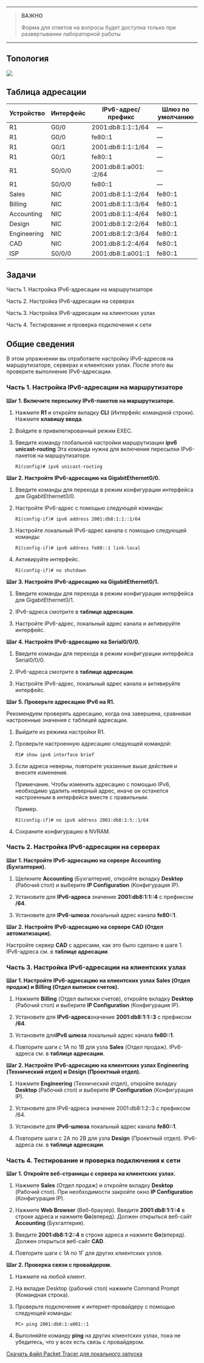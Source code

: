 
---

> **ВАЖНО**
> 
> Форма для ответов на вопросы будет доступна только при развертывании лабораторной работы 

---

## Топология

![](./assets/topology.png)

## Таблица адресации

| Устройство  | Интерфейс | IPv6-адрес/префикс     | Шлюз по умолчанию |
|-------------|-----------|------------------------|-------------------|
| R1          | G0/0      | 2001:db8:1:1::1/64     | —                 |
| R1          | G0/0      | fe80::1                | —                 |
| R1          | G0/1      | 2001:db8:1:1::1/64     | —                 |
| R1          | G0/1      | fe80::1                | —                 |
| R1          | S0/0/0    | 2001:db8:1:а001: :2/64 | —                 |
| R1          | S0/0/0    | fe80::1                | —                 |
| Sales       | NIC       | 2001:db8:1:1::2/64     | fe80::1           |
| Billing     | NIC       | 2001:db8:1:1::3/64     | fe80::1           |
| Accounting  | NIC       | 2001:db8:1:1::4/64     | fe80::1           |
| Design      | NIC       | 2001:db8:1:2::2/64     | fe80::1           |
| Engineering | NIC       | 2001:db8:1:2::3/64     | fe80::1           |
| CAD         | NIC       | 2001:db8:1:2::4/64     | fe80::1           |
| ISP         | S0/0/0    | 2001:db8:1:a001::1     | fe80::1           |

## Задачи

Часть 1. Настройка IPv6-адресации на маршрутизаторе

Часть 2. Настройка IPv6-адресации на серверах

Часть 3. Настройка IPv6-адресации на клиентских узлах

Часть 4. Тестирование и проверка подключения к сети

## Общие сведения

В этом упражнении вы отработаете настройку IPv6-адресов на маршрутизаторе, серверах и клиентских узлах. После этого вы проверите выполнение IPv6-адресации.

### Часть 1. Настройка IPv6-адресации на маршрутизаторе

**Шаг 1. Включите пересылку IPv6-пакетов на маршрутизаторе.**

1.  Нажмите **R1** и откройте вкладку **CLI** (Интерфейс командной строки). Нажмите **клавишу ввода**.

2.  Войдите в привилегированный режим EXEC.

3.  Введите команду глобальной настройки маршрутизации **ipv6 unicast-routing** Эта команда нужна для включения пересылки IPv6-пакетов на маршрутизаторе.

    ```
    R1(config)# ipv6 unicast-routing
    ```

**Шаг 2. Настройте IPv6-адресацию на GigabitEthernet0/0.**

1.  Введите команды для перехода в режим конфигурации интерфейса для GigabitEthernet0/0.

2.  Настройте IPv6-адрес с помощью следующей команды:

    ```
    R1(config-if)# ipv6 address 2001:db8:1:1::1/64
    ```

3.  Настройте локальный IPv6-адрес канала с помощью следующей команды:

    ```
    R1(config-if)# ipv6 address fe80::1 link-local
    ```

4.  Активируйте интерфейс.

    ```
    R1(config-if)# no shutdown
    ```

**Шаг 3. Настройте IPv6-адресацию на GigabitEthernet0/1.**

1.  Введите команды для перехода в режим конфигурации интерфейса для GigabitEthernet0/1.

2.  IPv6-адреса смотрите в **таблице адресации**.

3.  Настройте IPv6-адрес, локальный адрес канала и активируйте интерфейс.

**Шаг 4. Настройте IPv6-адресацию на Serial0/0/0.**

1.  Введите команды для перехода в режим конфигурации интерфейса Serial0/0/0.

2.  IPv6-адреса смотрите в **таблице адресации**.

3.  Настройте IPv6-адрес, локальный адрес канала и активируйте интерфейс.

**Шаг 5. Проверьте адресацию IPv6 на R1.**

Рекомендуем проверять адресацию, когда она завершена, сравнивая настроенные значения с таблицей адресации.

1.  Выйдите из режима настройки R1.

2.  Проверьте настроенную адресацию следующей командой:

    ```
    R1# show ipv6 interface brief
    ```

3.  Если адреса неверны, повторите указанные выше действия и внесите изменения.

    Примечание. Чтобы изменить адресацию с помощью IPv6, необходимо удалить неверный адрес, иначе он останется настроенным в интерфейсе вместе с правильным.

    Пример.

    ```
    R1(config-if)# no ipv6 address 2001:db8:1:5::1/64
    ```

4.  Сохраните конфигурацию в NVRAM.

### Часть 2. Настройка IPv6-адресации на серверах

**Шаг 1. Настройте IPv6-адресацию на сервере Accounting (Бухгалтерия).**

1.  Щелкните **Accounting** (Бухгалтерия), откройте вкладку **Desktop** (Рабочий стол) и выберите **IP Configuration** (Конфигурация IP).

2.  Установите для **IPv6-адреса** значение **2001:db8:1:1::4** с префиксом **/64**.

3.  Установите для **IPv6-шлюза** локальный адрес канала **fe80::1**.

**Шаг 2. Настройте IPv6-адресацию на сервере CAD (Отдел автоматизации).**

Настройте сервер **CAD** с адресами, как это было сделано в шаге 1. IPv6-адреса см. в **таблице адресации**.

### Часть 3. Настройка IPv6-адресации на клиентских узлах

**Шаг 1. Настройте IPv6-адресацию на клиентских узлах Sales (Отдел продаж) и Billing (Отдел выписки счетов).**

1.  Нажмите **Billing** (Отдел выписки счетов), откройте вкладку **Desktop** (Рабочий стол) и выберите **IP Configuration** (Конфигурация IP).

2.  Установите для **IPv6-адреса**значение **2001:db8:1:1::3** с префиксом **/64**.

3.  Установите для**IPv6 шлюза** локальный адрес канала **fe80::1**.

4.  Повторите шаги с 1А по 1В для узла **Sales** (Отдел продаж). IPv6-адреса см. в **таблице адресации**.

**Шаг 2. Настройте IPv6-адресацию на клиентских узлах Engineering (Технический отдел) и Design (Проектный отдел).**

1.  Нажмите **Engineering** (Технический отдел), откройте вкладку **Desktop** (Рабочий стол) и выберите **IP Configuration** (Конфигурация IP).

2.  Установите для IPv6-адреса значение 2001:db8:1:2::3 с префиксом /64.

3.  Установите для **IPv6-шлюза** локальный адрес канала **fe80::1**.

4.  Повторите шаги с 2А по 2В для узла **Design** (Проектный отдел). IPv6-адреса см. в **таблице адресации**.

### Часть 4. Тестирование и проверка подключения к сети

**Шаг 1. Откройте веб-страницы с сервера на клиентских узлах.**

1.  Нажмите **Sales** (Отдел продаж) и откройте вкладку **Desktop** (Рабочий стол). При необходимости закройте окно **IP Configuration** (Конфигурация IP).

2.  Нажмите **Web Browser** (Веб-браузер). Введите **2001:db8:1:1::4** в строке адреса и нажмите **Go**(вперед). Должен открыться веб-сайт **Accounting** (Бухгалтерия).

3.  Введите **2001:db8:1:2::4** в строке адреса и нажмите **Go**(вперед). Должен открыться веб-сайт **CAD**.

4.  Повторите шаги с 1А по 1Г для других клиентских узлов.

**Шаг 2. Проверка связи с провайдером.**

1.  Нажмите на любой клиент.

2.  На вкладке Desktop (рабочий стол) нажмите Command Prompt (Командная строка).

3.  Проверьте подключение к интернет-провайдеру с помощью следующей команды:

    ```
    PC> ping 2001:db8:1:a001::1
    ```

4.  Выполняйте команду **ping** на других клиентских узлах, пока не убедитесь, что у всех есть связь с провайдером.

[Скачать файл Packet Tracer для локального запуска](./assets/12.6.6-lab.pka)
